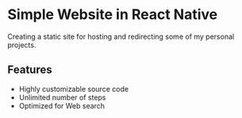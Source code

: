 # Simple Website in React Native
Creating a static site for hosting and redirecting some of my personal projects.


## Features
- Highly customizable source code
- Unlimited number of steps
- Optimized for Web search




